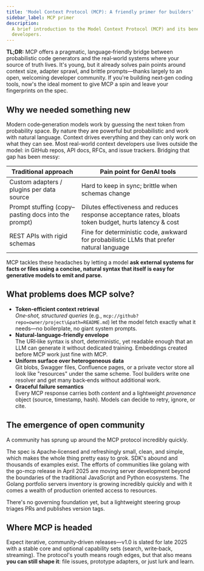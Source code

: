 ```yaml
---
title: 'Model Context Protocol (MCP): A friendly primer for builders'
sidebar_label: MCP primer
description:
  A brief introduction to the Model Context Protocol (MCP) and its benefits for
  developers.
---
```


**TL;DR:** MCP offers a pragmatic, language‑friendly bridge between
probabilistic code generators and the real‑world systems where your source of
truth lives. It's young, but it already solves pain points around context size,
adapter sprawl, and brittle prompts—thanks largely to an open, welcoming
developer community. If you're building next‑gen coding tools, now's the ideal
moment to give MCP a spin and leave your fingerprints on the spec.

## Why we needed something new

Modern code‑generation models work by guessing the next token from probability
space. By nature they are powerful but probabilistic and work with natural
language. Context drives everything and they can only work on what they can see.
Most real-world context developers use lives outside the model: in GitHub repos,
API docs, RFCs, and issue trackers. Bridging that gap has been messy:

| Traditional approach                                | Pain point for GenAI tools                                                                             |
| --------------------------------------------------- | ------------------------------------------------------------------------------------------------------ |
| Custom adapters / plugins per data source           | Hard to keep in sync; brittle when schemas change                                                      |
| Prompt stuffing (copy–pasting docs into the prompt) | Dilutes effectiveness and reduces response acceptance rates, bloats token budget, hurts latency & cost |
| REST APIs with rigid schemas                        | Fine for deterministic code, awkward for probabilistic LLMs that prefer natural language               |

MCP tackles these headaches by letting a model **ask external systems for facts
or files using a concise, natural syntax that itself is easy for generative
models to emit and parse.**

## What problems does MCP solve?

- **Token‑efficient context retrieval**  
  _One‑shot, structured queries_ (e.g.,
  `mcp://github?repo=owner/project\&path=README.md`) let the model fetch exactly
  what it needs—no boilerplate, no giant system prompts.
- **Natural‑language‑friendly envelope**  
  The URI‑like syntax is short, deterministic, yet readable enough that an LLM
  can generate it without dedicated training. Embeddings created before MCP work
  just fine with MCP.
- **Uniform surface over heterogeneous data**  
  Git blobs, Swagger files, Confluence pages, or a private vector store all look
  like "resources" under the same scheme. Tool builders write one resolver and
  get many back‑ends without additional work.
- **Graceful failure semantics**  
  Every MCP response carries both _content_ and a lightweight _provenance_
  object (source, timestamp, hash). Models can decide to retry, ignore, or cite.

## The emergence of open community

A community has sprung up around the MCP protocol incredibly quickly.

The spec is Apache‑licensed and refreshingly small, clean, and simple, which
makes the whole thing pretty easy to grok. SDK's abound and thousands of
examples exist. The efforts of communities like golang with the go-mcp release
in April 2025 are moving server development beyond the boundaries of the
traditional JavaScript and Python ecosystems. The Golang portfolio servers
inventory is growing incredibly quickly and with it comes a wealth of production
oriented access to resources.

There's no governing foundation yet, but a lightweight steering group triages
PRs and publishes version tags.

## Where MCP is headed

Expect iterative, community‑driven releases—v1.0 is slated for late 2025 with a
stable core and optional capability sets (search, write‑back, streaming). The
protocol's youth means rough edges, but that also means **you can still shape
it**: file issues, prototype adapters, or just lurk and learn.
